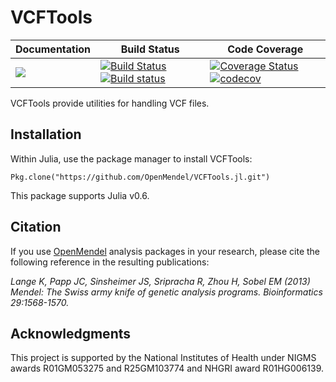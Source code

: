 # VCFTools

| **Documentation** | **Build Status** | **Code Coverage**  |
|-------------------|------------------|--------------------|
| [![](https://img.shields.io/badge/docs-latest-blue.svg)](https://OpenMendel.github.io/VCFTools.jl/latest) | [![Build Status](https://travis-ci.org/OpenMendel/VCFTools.jl.svg?branch=master)](https://travis-ci.org/OpenMendel/VCFTools.jl) [![Build status](https://ci.appveyor.com/api/projects/status/ompgh8vvl6m73rj9/branch/master?svg=true)](https://ci.appveyor.com/project/Hua-Zhou/vcftools-jl/branch/master) | [![Coverage Status](https://coveralls.io/repos/github/OpenMendel/VCFTools.jl/badge.svg?branch=master)](https://coveralls.io/github/OpenMendel/VCFTools.jl?branch=master) [![codecov](https://codecov.io/gh/OpenMendel/VCFTools.jl/branch/master/graph/badge.svg)](https://codecov.io/gh/OpenMendel/VCFTools.jl) |

VCFTools provide utilities for handling VCF files.

## Installation

Within Julia, use the package manager to install VCFTools:

    Pkg.clone("https://github.com/OpenMendel/VCFTools.jl.git")

This package supports Julia v0.6.

## Citation

If you use [OpenMendel](https://openmendel.github.io) analysis packages in your research, please cite the following reference in the resulting publications:

*Lange K, Papp JC, Sinsheimer JS, Sripracha R, Zhou H, Sobel EM (2013) Mendel: The Swiss army knife of genetic analysis programs. Bioinformatics 29:1568-1570.*

<!--- ## Contributing
We welcome contributions to this Open Source project. To contribute, follow this procedure ... --->

## Acknowledgments

This project is supported by the National Institutes of Health under NIGMS awards R01GM053275 and R25GM103774 and NHGRI award R01HG006139.
